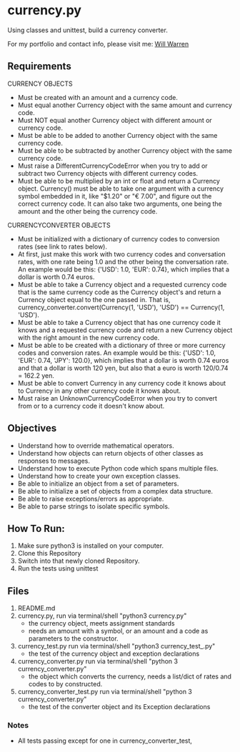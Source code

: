 # currency.py

Using classes and unittest, build a currency converter.

For my portfolio and contact info, please visit me: [Will Warren](https://willwile4.github.io)

## Requirements
CURRENCY OBJECTS

* Must be created with an amount and a currency code.
* Must equal another Currency object with the same amount and currency code.
* Must NOT equal another Currency object with different amount or currency code.
* Must be able to be added to another Currency object with the same currency code.
* Must be able to be subtracted by another Currency object with the same currency code.
* Must raise a DifferentCurrencyCodeError when you try to add or subtract two Currency objects with different currency codes.
* Must be able to be multiplied by an int or float and return a Currency object.
Currency() must be able to take one argument with a currency symbol embedded in it, like "$1.20" or "€ 7.00", and figure out the correct currency code. It can also take two arguments, one being the amount and the other being the currency code.

CURRENCYCONVERTER OBJECTS
* Must be initialized with a dictionary of currency codes to conversion rates (see link to rates below).
* At first, just make this work with two currency codes and conversation rates, with one rate being 1.0 and the other being the conversation rate. An example would be this: {'USD': 1.0, 'EUR': 0.74}, which implies that a dollar is worth 0.74 euros.
* Must be able to take a Currency object and a requested currency code that is the same currency code as the Currency object's and return a Currency object equal to the one passed in. That is, currency_converter.convert(Currency(1, 'USD'), 'USD') == Currency(1, 'USD').
* Must be able to take a Currency object that has one currency code it knows and a requested currency code and return a new Currency object with the right amount in the new currency code.
* Must be able to be created with a dictionary of three or more currency codes and conversion rates. An example would be this: {'USD': 1.0, 'EUR': 0.74, 'JPY': 120.0}, which implies that a dollar is worth 0.74 euros and that a dollar is worth 120 yen, but also that a euro is worth 120/0.74 = 162.2 yen.
* Must be able to convert Currency in any currency code it knows about to Currency in any other currency code it knows about.
* Must raise an UnknownCurrencyCodeError when you try to convert from or to a currency code it doesn't know about.

## Objectives
* Understand how to override mathematical operators.
* Understand how objects can return objects of other classes as responses to messages.
* Understand how to execute Python code which spans multiple files.
* Understand how to create your own exception classes.
* Be able to initialize an object from a set of parameters.
* Be able to initialize a set of objects from a complex data structure.
* Be able to raise exceptions/errors as appropriate.
* Be able to parse strings to isolate specific symbols.


## How To Run:
1. Make sure python3 is installed on your computer.
2. Clone this Repository
3. Switch into that newly cloned Repository.
4. Run the tests using unittest

## Files
1. README.md
2. currency.py, run via terminal/shell "python3 currency.py"
    - the currency object, meets assignment standards
    - needs an amount with a symbol, or an amount and a code as parameters
    to the constructor.
3. currency_test.py run via terminal/shell "python3 currency_test_.py"
    - the test of the currency object and exception declarations
4. currency_converter.py run via terminal/shell "python 3 currency_converter.py"
    - the object which converts the currency, needs a list/dict of rates and codes to
    by constructed.
5. currency_converter_test.py run via terminal/shell "python 3 currency_converter.py"
    - the test of the converter object and its Exception declarations

### Notes

- All tests passing except for one in currency_converter_test,
